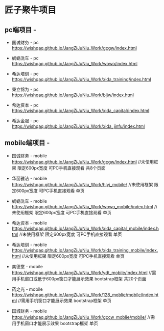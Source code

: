 #  匠子聚牛项目

## pc端项目 - 

* 国诚财务 - pc      https://wishqaq.github.io/JangZiJuNiu_Work/gcgw/index.html

* 蜗蜗洗车 - pc      https://wishqaq.github.io/JangZiJuNiu_Work/wowo/index.html

* 希达培训 - pc      https://wishqaq.github.io/JangZiJuNiu_Work/xida_training/index.html

* 秉立锦为 - pc      https://wishqaq.github.io/JangZiJuNiu_Work/bljw/index.html

* 希达资本 - pc      https://wishqaq.github.io/JangZiJuNiu_Work/xida_capital/index.html

* 希达金服 - pc      https://wishqaq.github.io/JangZiJuNiu_Work/xida_jinfu/index.html


## mobile端项目 -

* 国诚财务 - mobile  https://wishqaq.github.io/JangZiJuNiu_Work/gcgw/index.html                 //未使用框架  限定600px宽度 可PC手机直接观看 共8个页面

* 华丽雅洁 - mobile  https://wishqaq.github.io/JangZiJuNiu_Work/hlyj_mobile/                    //未使用框架  限定600px宽度 可PC手机直接观看 单页

* 蜗蜗洗车 - mobile  https://wishqaq.github.io/JangZiJuNiu_Work/wowo_mobile/index.html          //未使用框架  限定600px宽度 可PC手机直接观看 单页

* 希达资本 - mobile  https://wishqaq.github.io/JangZiJuNiu_Work/xida_capital_mobile/index.html   //未使用框架  限定600px宽度 可PC手机直接观看 单页

* 希达培训 - mobile  https://wishqaq.github.io/JangZiJuNiu_Work/xida_training_mobile/index.html  //未使用框架  限定600px宽度 可PC手机直接观看 单页

* 奕德堂   - mobile  https://wishqaq.github.io/JangZiJuNiu_Work/ydt_mobile/index.html            //需用手机窗口或低于600px窗口才能展示效果  bootstrap框架 共20个页面

* 药之光   - mobile  https://wishqaq.github.io/JangZiJuNiu_Work/128_moblie/mobile/index.html    //需用手机窗口才能展示效果  bootstrap框架 单页

* 国城财务 - mobile  https://wishqaq.github.io/JangZiJuNiu_Work/gccw_moblie/mobile/             //需用手机窗口才能展示效果  bootstrap框架 单页
